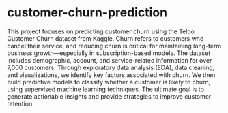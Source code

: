 # customer-churn-prediction

This project focuses on predicting customer churn using the Telco Customer Churn dataset from Kaggle. Churn refers to customers who cancel their service, and reducing churn is critical for maintaining long-term business growth—especially in subscription-based models. The dataset includes demographic, account, and service-related information for over 7,000 customers. Through exploratory data analysis (EDA), data cleaning, and visualizations, we identify key factors associated with churn. We then build predictive models to classify whether a customer is likely to churn, using supervised machine learning techniques. The ultimate goal is to generate actionable insights and provide strategies to improve customer retention.
